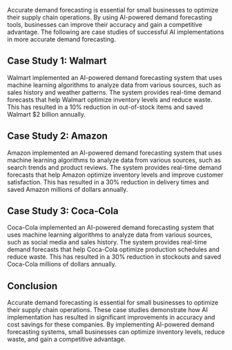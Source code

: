 

Accurate demand forecasting is essential for small businesses to optimize their supply chain operations. By using AI-powered demand forecasting tools, businesses can improve their accuracy and gain a competitive advantage. The following are case studies of successful AI implementations in more accurate demand forecasting.

Case Study 1: Walmart
---------------------

Walmart implemented an AI-powered demand forecasting system that uses machine learning algorithms to analyze data from various sources, such as sales history and weather patterns. The system provides real-time demand forecasts that help Walmart optimize inventory levels and reduce waste. This has resulted in a 10% reduction in out-of-stock items and saved Walmart $2 billion annually.

Case Study 2: Amazon
--------------------

Amazon implemented an AI-powered demand forecasting system that uses machine learning algorithms to analyze data from various sources, such as search trends and product reviews. The system provides real-time demand forecasts that help Amazon optimize inventory levels and improve customer satisfaction. This has resulted in a 30% reduction in delivery times and saved Amazon millions of dollars annually.

Case Study 3: Coca-Cola
-----------------------

Coca-Cola implemented an AI-powered demand forecasting system that uses machine learning algorithms to analyze data from various sources, such as social media and sales history. The system provides real-time demand forecasts that help Coca-Cola optimize production schedules and reduce waste. This has resulted in a 30% reduction in stockouts and saved Coca-Cola millions of dollars annually.

Conclusion
----------

Accurate demand forecasting is essential for small businesses to optimize their supply chain operations. These case studies demonstrate how AI implementation has resulted in significant improvements in accuracy and cost savings for these companies. By implementing AI-powered demand forecasting systems, small businesses can optimize inventory levels, reduce waste, and gain a competitive advantage.
